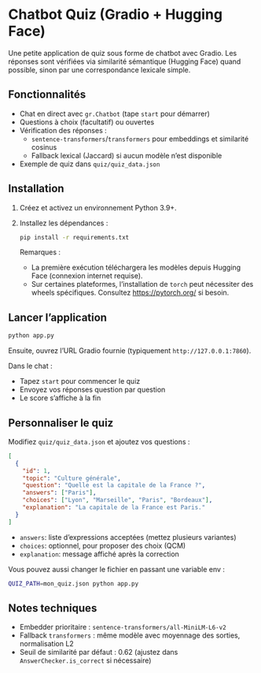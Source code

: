 # Chatbot Quiz (Gradio + Hugging Face)

Une petite application de quiz sous forme de chatbot avec Gradio. Les réponses sont vérifiées via similarité sémantique (Hugging Face) quand possible, sinon par une correspondance lexicale simple.

## Fonctionnalités

- Chat en direct avec `gr.Chatbot` (tape `start` pour démarrer)
- Questions à choix (facultatif) ou ouvertes
- Vérification des réponses :
  - `sentence-transformers`/`transformers` pour embeddings et similarité cosinus
  - Fallback lexical (Jaccard) si aucun modèle n’est disponible
- Exemple de quiz dans `quiz/quiz_data.json`

## Installation

1. Créez et activez un environnement Python 3.9+.
2. Installez les dépendances :

   ```bash
   pip install -r requirements.txt
   ```

   Remarques :
   - La première exécution téléchargera les modèles depuis Hugging Face (connexion internet requise).
   - Sur certaines plateformes, l’installation de `torch` peut nécessiter des wheels spécifiques. Consultez https://pytorch.org/ si besoin.

## Lancer l’application

```bash
python app.py
```

Ensuite, ouvrez l’URL Gradio fournie (typiquement `http://127.0.0.1:7860`).

Dans le chat :

- Tapez `start` pour commencer le quiz
- Envoyez vos réponses question par question
- Le score s’affiche à la fin

## Personnaliser le quiz

Modifiez `quiz/quiz_data.json` et ajoutez vos questions :

```json
[
  {
    "id": 1,
    "topic": "Culture générale",
    "question": "Quelle est la capitale de la France ?",
    "answers": ["Paris"],
    "choices": ["Lyon", "Marseille", "Paris", "Bordeaux"],
    "explanation": "La capitale de la France est Paris."
  }
]
```

- `answers`: liste d’expressions acceptées (mettez plusieurs variantes)
- `choices`: optionnel, pour proposer des choix (QCM)
- `explanation`: message affiché après la correction

Vous pouvez aussi changer le fichier en passant une variable env :

```bash
QUIZ_PATH=mon_quiz.json python app.py
```

## Notes techniques

- Embedder prioritaire : `sentence-transformers/all-MiniLM-L6-v2`
- Fallback `transformers` : même modèle avec moyennage des sorties, normalisation L2
- Seuil de similarité par défaut : 0.62 (ajustez dans `AnswerChecker.is_correct` si nécessaire)

